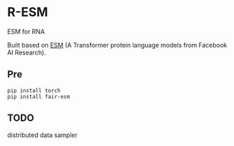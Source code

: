 # R-ESM
ESM for RNA

Built based on [ESM](https://github.com/facebookresearch/esm) (A Transformer protein language models from Facebook AI Research).

## Pre
```shell
pip install torch
pip install fair-esm 
```
## TODO
distributed data sampler